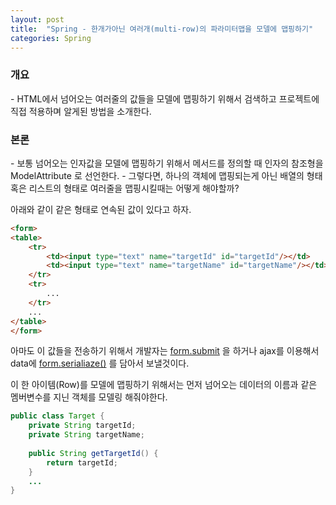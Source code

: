 ```yaml
---
layout: post
title:  "Spring - 한개가아닌 여러개(multi-row)의 파라미터맵을 모델에 맵핑하기"
categories: Spring
---
```


<h3>개요</h3>
- HTML에서 넘어오는 여러줄의 값들을 모델에 맵핑하기 위해서 검색하고 프로젝트에 직접 적용하며 알게된 방법을 소개한다. 

<h3>본론</h3>
- 보통 넘어오는 인자값을 모델에 맵핑하기 위해서 메서드를 정의할 때 인자의 참조형을 ModelAttribute 로 선언한다. 
- 그렇다면, 하나의 객체에 맵핑되는게 아닌 배열의 형태 혹은 리스트의 형태로 여러줄을 맵핑시킬때는 어떻게 해야할까?

아래와 같이 같은 형태로 연속된 값이 있다고 하자.
```html
<form>
<table>
    <tr>
        <td><input type="text" name="targetId" id="targetId"/></td>
        <td><input type="text" name="targetName" id="targetName"/></td>
    </tr>
    <tr>
        ...
    </tr>
    ...
</table>
</form>
```

아마도 이 값들을 전송하기 위해서 개발자는 [form.submit](http://api.jquery.com/submit/) 을 하거나 ajax를 이용해서 
data에 [form.serialiaze()](http://api.jquery.com/serialize/) 를 담아서 보낼것이다.

이 한 아이템(Row)를 모델에 맵핑하기 위해서는 먼저 넘어오는 데이터의 이름과 같은 멤버변수를 지닌 
객체를 모델링 해줘야한다.

```java
public class Target {
    private String targetId;
    private String targetName;
    
    public String getTargetId() {
        return targetId;
    }
    ...
}
```
